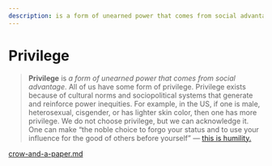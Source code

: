 ```yaml
---
description: is a form of unearned power that comes from social advantage.
---
```


# Privilege

> **Privilege** is _a form of unearned power that comes from social advantage_. All of us have some form of privilege. Privilege exists because of cultural norms and sociopolitical systems that generate and reinforce power inequities. For example, in the US, if one is male, heterosexual, cisgender, or has lighter skin color, then one has more privilege. We do not choose privilege, but we can acknowledge it. One can make “the noble choice to forgo your status and to use your influence for the good of others before yourself” — [this is humility.](../external-resources/privilege-refs.md)

[crow-and-a-paper.md](../external-resources/crow-and-a-paper.md "mention")
